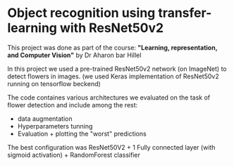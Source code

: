 # Object recognition using transfer-learning with ResNet50v2

This project was done as part of the course: **"Learning, representation, and Computer Vision"** by Dr Aharon bar Hillel

In this project we used a pre-trained ResNet50v2 network (on ImageNet) to detect flowers in images.
(we used Keras implementation of ResNet50v2 running on tensorflow beckend)

The code containes various architectures we evaluated on the task of flower detection and include among the rest:
- data augmentation
- Hyperparameters tunning
- Evaluation + plotting the "worst" predictions

The best configuration was ResNet50V2 + 1 Fully connected layer (with sigmoid activation) + RandomForest classifier
